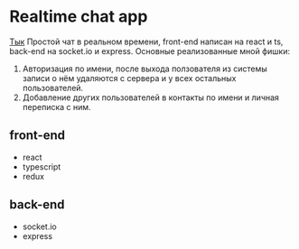 # Realtime chat app
[Тык](https://dt-realtime-chat-app.herokuapp.com/)
Простой чат в реальном времени, front-end написан на react и ts, back-end на socket.io и express. Основные реализованные мной фишки: 
1. Авторизация по имени, после выхода ползователя из системы записи о нём удаляются с сервера и у всех остальных пользователей. 
2. Добавление других пользователей в контакты по имени и личная переписка с ним.

## front-end
* react
* typescript
* redux
## back-end
* socket.io
* express
